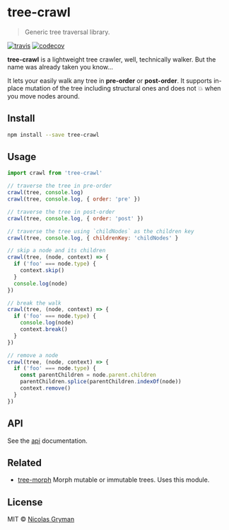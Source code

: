 # tree-crawl

> Generic tree traversal library.

[![travis][travis-image]][travis-url] [![codecov][codecov-image]][codecov-url]

[travis-image]: https://img.shields.io/travis/ngryman/tree-crawl.svg?style=flat
[travis-url]: https://travis-ci.org/ngryman/tree-crawl
[codecov-image]: https://img.shields.io/codecov/c/github/ngryman/tree-crawl.svg
[codecov-url]: https://codecov.io/github/ngryman/tree-crawl


**tree-crawl** is a lightweight tree crawler, well, technically walker. But the name was already taken you know...

It lets your easily walk any tree in **pre-order** or **post-order**. It supports in-place mutation of the tree including structural ones and does not 💥 when you move nodes around.

## Install

```bash
npm install --save tree-crawl
```

## Usage

```javascript
import crawl from 'tree-crawl'

// traverse the tree in pre-order
crawl(tree, console.log)
crawl(tree, console.log, { order: 'pre' })

// traverse the tree in post-order
crawl(tree, console.log, { order: 'post' })

// traverse the tree using `childNodes` as the children key
crawl(tree, console.log, { childrenKey: 'childNodes' }

// skip a node and its children
crawl(tree, (node, context) => {
  if ('foo' === node.type) {
    context.skip()
  }
  console.log(node)
})

// break the walk
crawl(tree, (node, context) => {
  if ('foo' === node.type) {
    console.log(node)
    context.break()
  }
})

// remove a node
crawl(tree, (node, context) => {
  if ('foo' === node.type) {
    const parentChildren = node.parent.children
    parentChildren.splice(parentChildren.indexOf(node))
    context.remove()
  }
})
```

## API

See the [api](docs/api.md) documentation.

## Related

 - [tree-morph](https://github.com/ngryman/tree-morph) Morph mutable or immutable trees. Uses this module.

## License

MIT © [Nicolas Gryman](http://ngryman.sh)
